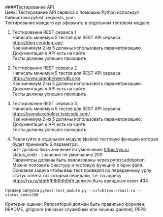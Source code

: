 ####Тестирование API  
Цель: Тестирование API сервиса с помощью Python используя библиотеки pytest, requests, json.  
Тестирование каждого api оформить в отдельном тестовом модуле.

1. Тестирование REST сервиса 1  
Написать минимум 5 тестов для REST API сервиса: https://dog.ceo/dog-api/.  
Как минимум 2 из 5 должны использовать параметризацию.  
Документация к API есть на сайте.  
Тесты должны успешно проходить.

2. Тестирование REST сервиса 2  
Написать минимум 5 тестов для REST API сервиса: https://www.openbrewerydb.org/.  
Как минимум 2 из 5 должны использовать параметризацию.  
Документация к API есть на сайте.  
Тесты должны успешно проходить.

3. Тестирование REST сервиса 3.  
Написать минимум 5 тестов для REST API сервиса: https://jsonplaceholder.typicode.com/.  
Как минимум 2 из 5 должны использовать параметризацию.  
Документация к API есть на сайте.  
Тесты должны успешно проходить.

4. Реализуйте в отдельном модуле (файле) тестовую функцию которая будет принимать 2 параметра:  
url - должно быть значение по умолчанию https://ya.ru  
status_code - значение по умолчанию 200  
Параметры должны быть реализованы через pytest.addoption.  
Можно положить фикcтуру и тестовую функцию в один файл.  
Основная задача чтобы ваш тест проверял по переданному урлу статус ответа тот который передали,
т.е. по адресу https://ya.ru/sfhfhfhfhfhfhfhfh должен быть валидным ответ 404

пример запуска `pytest test_module.py --url=https://mail.ru --status_code=200`

Критерии оценки: Репозиторий должен быть правильно формлен: README, gitignore (никаких служебных или лишних файлов), PEP8 
